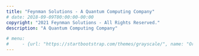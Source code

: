 ```yaml
---
title: "Feynman Solutions - A Quantum Computing Company"
# date: 2018-09-09T00:00:00-00:00
copyright: "2021 Feynman Solutions - All Rights Reserved."
description: "A Quantum Computing Company"

# menu:
#     - {url: "https://startbootstrap.com/themes/grayscale/", name: "Original"}
---
```

